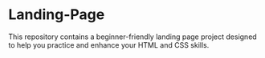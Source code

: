 # Landing-Page
This repository contains a beginner-friendly landing page project designed to help you practice and enhance your HTML and CSS skills.
